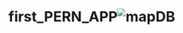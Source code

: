 # first_PERN_APP![mapDB](https://user-images.githubusercontent.com/49496382/184088361-815ebf99-4571-4631-becf-27233f0baad2.png)
